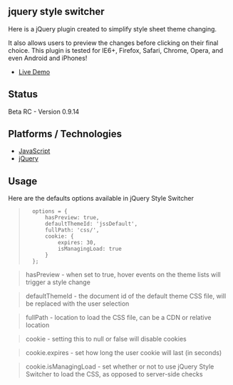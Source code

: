 ## jquery style switcher

Here is a jQuery plugin created to simplify style sheet theme changing.

It also allows users to preview the changes before clicking on their final choice. This plugin is tested for IE6+, Firefox, Safari, Chrome, Opera, and even Android and iPhones! 

* [Live Demo](http://etalx.com/jquery-style-switcher/tests/)

## Status
Beta RC - Version 0.9.14

## Platforms / Technologies
* [JavaScript](http://en.wikipedia.org/wiki/JavaScript)
* [jQuery](http://api.jquery.com/)

## Usage

Here are the defaults options available in jQuery Style Switcher
>  		options = {
>  			hasPreview: true,
>			defaultThemeId: 'jssDefault',
>			fullPath: 'css/',
>			cookie: {
>				expires: 30,
>				isManagingLoad: true
>			}
>  		};

> hasPreview - when set to true, hover events on the theme lists will trigger a style change

> defaultThemeId - the document id of the default theme CSS file, will be replaced with the user selection

> fullPath - location to load the CSS file, can be a CDN or relative location

> cookie - setting this to null or false will disable cookies

> cookie.expires - set how long the user cookie will last (in seconds)

> cookie.isManagingLoad - set whether or not to use jQuery Style Switcher to load the CSS, as opposed to server-side checks